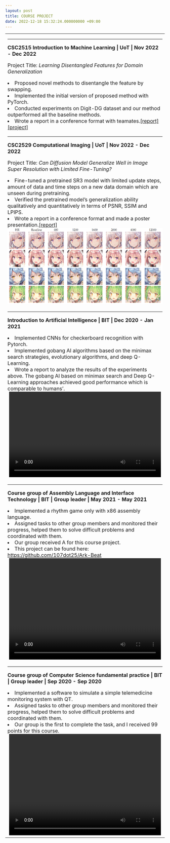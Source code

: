 ```yaml
---
layout: post
title: COURSE PROJECT
date: 2022-12-18 15:32:24.000000000 +09:00
---
```


<table border="0">
  <tr>
    <td width="100%" align="left">
      <HR>
      <font size="3"> 
      <p><strong>CSC2515 Introduction to Machine Learning | UoT | Nov 2022 - Dec 2022</strong></p>
      <p>Project Title: <em> Learning Disentangled Features for Domain Generalization</em></p>
      <ui>
        <li>Proposed novel methods to disentangle the feature by swapping.</li>
        <li>Implemented the initial version of proposed method with PyTorch.</li>
        <li>Conducted experiments on Digit-DG dataset and our method outperformed all the baseline methods.</li>
        <li>Wrote a report in a conference format with teamates.<a href="/assets/documents/CSC2515_Project.pdf" target="_blank">[report]</a><a href="https://github.com/CapFreddy/CSC2515-Final-Project" target="_blank">[project]</a></li>
      </ui>
      </font>   
    </td>
 </tr>
  <tr>
    <td width="100%" align="left">
      <HR>
      <font size="3"> 
      <p><strong>CSC2529 Computational Imaging | UoT | Nov 2022 - Dec 2022</strong></p>
      <p>Project Title: <em> Can Diffusion Model Generalize Well in Image Super Resolution with Limited Fine-Tuning?</em></p>
      <ui>
        <li>Fine-tuned a pretrained SR3 model with limited update steps, amount of data and time steps on a new data domain which are unseen during pretraining.</li>
        <li>Verified the pretrained model’s generalization ability qualitatively and quantitatively in terms of PSNR, SSIM and LPIPS.</li>
        <li>Wrote a report in a conference format and made a poster presentation.<a href="/assets/documents/CSC2529_Project.pdf" target="_blank">[report]</a></li>
        <img style="float:center" src="/assets/images/CSC2529_Fig.png" width="525" height="240">
      </ui>
      </font>   
    </td>
 </tr>
  <tr>
    <td width="100%" align="left">
      <HR>
      <font size="3"> 
      <p><strong>Introduction to Artificial Intelligence | BIT | Dec 2020 - Jan 2021</strong></p>
      <ui>
        <li>Implemented CNNs for checkerboard recognition with Pytorch.</li>
        <li>Implemented gobang AI algorithms based on the minimax search strategies, evolutionary algorithms, and deep Q-Learning.</li>
        <li>Wrote a report to analyze the results of the experiments above. The gobang AI based on minimax search and Deep Q-Learning approaches achieved good performance which is comparable to humans’.</li>
        <center>
        <video width="480" height="270" controls>
          <source src="/assets/videos/Gobang_RL.mp4" type="video/mp4">
        </video>
        </center>
      </ui>
      </font>   
    </td>
 </tr>
  <tr>
    <td width="100%" align="left">
       <HR>
      <font size="3">
      <p><strong>Course group of Assembly Language and Interface Technology | BIT | Group leader | May 2021 - May 2021</strong></p>
      <ui>
        <li>Implemented a rhythm game only with x86 assembly language.</li>
        <li>Assigned tasks to other group members and monitored their progress, helped them to solve difficult problems and coordinated with them.</li>
        <li>Our group received A for this course project.</li>
        <li>This project can be found here: <a href="https://github.com/107dot25/Ark-Beat">https://github.com/107dot25/Ark-Beat</a></li>
      </ui>
      </font>
      <center>
        <video width="480" height="320" controls>
          <source src="/assets/videos/Course_Arkbeat.mp4" type="video/mp4">
        </video>
      </center>
    </td>
  </tr>
  <tr>
    <td width="100%" align="left">
       <HR>
      <font size="3">
      <p><strong>Course group of Computer Science fundamental practice | BIT | Group leader | Sep 2020 - Sep 2020</strong></p>
      <ui>
        <li>Implemented a software to simulate a simple telemedicine monitoring system with QT.</li>
        <li>Assigned tasks to other group members and monitored their progress, helped them to solve difficult problems and coordinated with them.</li>
        <li>Our group is the first to complete the task, and I received 99 points for this course.</li>
      </ui>
      </font>
      <center>
        <video width="480" height="320" controls>
          <source src="/assets/videos/Course_medicaleye.mp4" type="video/mp4">
        </video>
      </center>
    </td>
  </tr>
  
</table>
